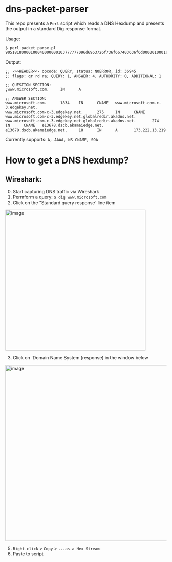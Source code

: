 # dns-packet-parser

This repo presents a `Perl` script which reads a DNS Hexdump and presents the output in a standard Dig response format.

Usage:
```
$ perl packet_parse.pl 90518180000100040000000103777777096d6963726f736f667403636f6d0000010001c00c000500010000072a002303777777096d6963726f736f667407636f6d2d632d3307656467656b6579036e657400c02f0005000100000113003703777777096d6963726f736f667407636f6d2d632d3307656467656b6579036e65740b676c6f62616c726564697206616b61646e73c04dc05e000500010000011200190665313336373804647363620a616b616d616965646765c04dc0a100010001000000120004adde0ddb0000290200000000000000
```
Output:
```
;; ->>HEADER<<- opcode: QUERY, status: NOERROR, id: 36945
;; flags: qr rd ra; QUERY: 1, ANSWER: 4, AUTHORITY: 0, ADDITIONAL: 1

;; QUESTION SECTION:
;www.microsoft.com.     IN      A

;; ANSWER SECTION:
www.microsoft.com.      1834    IN      CNAME   www.microsoft.com-c-3.edgekey.net.
www.microsoft.com-c-3.edgekey.net.      275     IN      CNAME   www.microsoft.com-c-3.edgekey.net.globalredir.akadns.net.
www.microsoft.com-c-3.edgekey.net.globalredir.akadns.net.       274     IN      CNAME   e13678.dscb.akamaiedge.net. 
e13678.dscb.akamaiedge.net.     18      IN      A       173.222.13.219
```

Currently supports:
`A, AAAA, NS CNAME, SOA`

# How to get a DNS hexdump?

## Wireshark:
0. Start capturing DNS traffic via Wireshark
1. Permform a query: `$ dig www.microsoft.com`
2. Click on the "Standard query response` line item
<img width="438" alt="image" src="https://github.com/danReleases/dns-packet-parser/assets/40340005/f292b57f-f8a2-4400-91c3-d28e7f4ae68d">

3. Click on `Domain Name System (response) in the window below
<img width="548" alt="image" src="https://github.com/danReleases/dns-packet-parser/assets/40340005/32be80c9-c1e2-4e2f-a013-5ad20f4a2597">

5. `Right-click` > `Copy` > `...as a Hex Stream`
6. Paste to script
